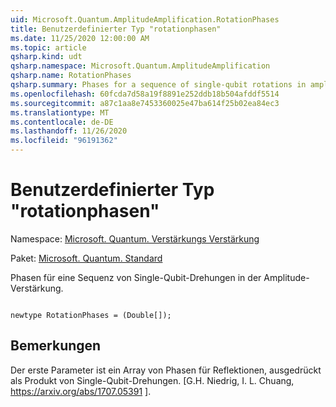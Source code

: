 ```yaml
---
uid: Microsoft.Quantum.AmplitudeAmplification.RotationPhases
title: Benutzerdefinierter Typ "rotationphasen"
ms.date: 11/25/2020 12:00:00 AM
ms.topic: article
qsharp.kind: udt
qsharp.namespace: Microsoft.Quantum.AmplitudeAmplification
qsharp.name: RotationPhases
qsharp.summary: Phases for a sequence of single-qubit rotations in amplitude amplification.
ms.openlocfilehash: 60fcda7d58a19f8891e252ddb18b504afddf5514
ms.sourcegitcommit: a87c1aa8e7453360025e47ba614f25b02ea84ec3
ms.translationtype: MT
ms.contentlocale: de-DE
ms.lasthandoff: 11/26/2020
ms.locfileid: "96191362"
---
```

# <a name="rotationphases-user-defined-type"></a>Benutzerdefinierter Typ "rotationphasen"

Namespace: [Microsoft. Quantum. Verstärkungs Verstärkung](xref:Microsoft.Quantum.AmplitudeAmplification)

Paket: [Microsoft. Quantum. Standard](https://nuget.org/packages/Microsoft.Quantum.Standard)


Phasen für eine Sequenz von Single-Qubit-Drehungen in der Amplitude-Verstärkung.

```qsharp

newtype RotationPhases = (Double[]);
```



## <a name="remarks"></a>Bemerkungen

Der erste Parameter ist ein Array von Phasen für Reflektionen, ausgedrückt als Produkt von Single-Qubit-Drehungen.
[G.H. Niedrig, I. L. Chuang, https://arxiv.org/abs/1707.05391 ].